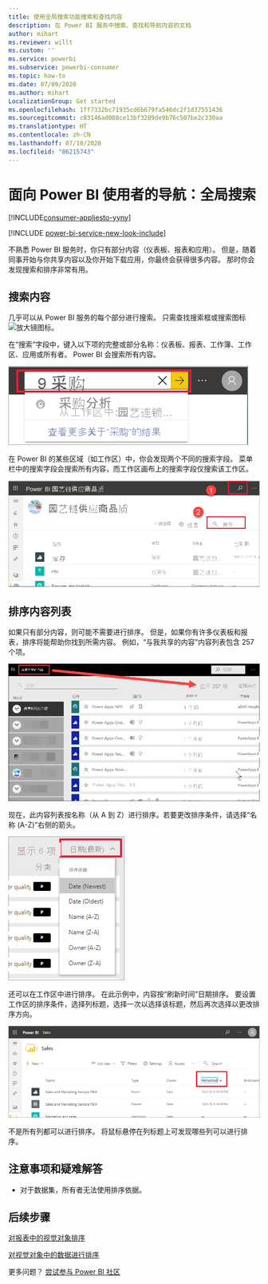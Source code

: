 ```yaml
---
title: 使用全局搜索功能搜索和查找内容
description: 在 Power BI 服务中搜索、查找和导航内容的文档
author: mihart
ms.reviewer: willt
ms.custom: ''
ms.service: powerbi
ms.subservice: powerbi-consumer
ms.topic: how-to
ms.date: 07/09/2020
ms.author: mihart
LocalizationGroup: Get started
ms.openlocfilehash: 1ff7332bc71935cd6b679fa546dc2f1d37551436
ms.sourcegitcommit: c83146ad008ce13bf3289de9b76c507be2c330aa
ms.translationtype: HT
ms.contentlocale: zh-CN
ms.lasthandoff: 07/10/2020
ms.locfileid: "86215743"
---
```

# <a name="navigation-for-power-bi-consumers-global-search"></a>面向 Power BI 使用者的导航：全局搜索

[!INCLUDE[consumer-appliesto-yyny](../includes/consumer-appliesto-yyny.md)]

[!INCLUDE [power-bi-service-new-look-include](../includes/power-bi-service-new-look-include.md)]


不熟悉 Power BI 服务时，你只有部分内容（仪表板、报表和应用）。 但是，随着同事开始与你共享内容以及你开始下载应用，你最终会获得很多内容。 那时你会发现搜索和排序非常有用。

## <a name="searching-for-content"></a>搜索内容
 几乎可以从 Power BI 服务的每个部分进行搜索。 只需查找搜索框或搜索图标 ![放大镜图标](./media/end-user-search-sort/power-bi-search-icon.png)。

 在“搜索”字段中，键入以下项的完整或部分名称：仪表板、报表、工作簿、工作区、应用或所有者。 Power BI 会搜索所有内容。 

 ![搜索报表](./media/end-user-search-sort/power-bi-search-field.png) 

 在 Power BI 的某些区域（如工作区）中，你会发现两个不同的搜索字段。 菜单栏中的搜索字段会搜索所有内容，而工作区画布上的搜索字段仅搜索该工作区。

 ![在工作区内搜索](./media/end-user-search-sort/power-bi-search-fields.png) 

## <a name="sorting-content-lists"></a>排序内容列表

如果只有部分内容，则可能不需要进行排序。  但是，如果你有许多仪表板和报表，排序将能帮助你找到所需内容。 例如，“与我共享的内容”内容列表包含 257 个项。 

![“与我共享的内容”内容列表](./media/end-user-search-sort/power-bi-all-shared.png)

现在，此内容列表按名称（从 A 到 Z）进行排序。若要更改排序条件，请选择“名称 (A-Z)”右侧的箭头。

![排序下拉菜单](./media/end-user-search-sort/power-bi-sort-date.png)


还可以在工作区中进行排序。 在此示例中，内容按“刷新时间”日期排序。 要设置工作区的排序条件，选择列标题，选择一次以选择该标题，然后再次选择以更改排序方向。 

![搜索报表](./media/end-user-search-sort/power-bi-workspace-sort.png)

不是所有列都可以进行排序。 将鼠标悬停在列标题上可发现哪些列可以进行排序。


## <a name="considerations-and-troubleshooting"></a>注意事项和疑难解答
* 对于数据集，所有者无法使用排序依据。

## <a name="next-steps"></a>后续步骤
[对报表中的视觉对象排序](end-user-change-sort.md)

[对视觉对象中的数据进行排序](end-user-change-sort.md)

更多问题？ [尝试参与 Power BI 社区](https://community.powerbi.com/)
